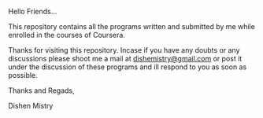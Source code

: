 Hello Friends...

This repository contains all the programs written and submitted by me while enrolled in the courses of Coursera.

Thanks for visiting this repository. Incase if you have any doubts or any discussions please shoot me a mail at dishemistry@gmail.com or post it under the discussion of these programs and ill respond to you as soon as possible.

Thanks and Regads,

Dishen Mistry
